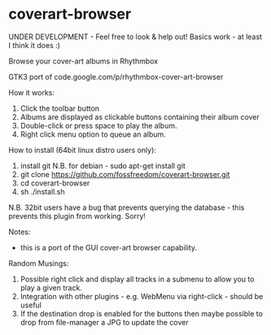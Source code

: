 coverart-browser
================

UNDER DEVELOPMENT - Feel free to look & help out!
Basics work - at least I think it does :)

Browse your cover-art albums in Rhythmbox

GTK3 port of code.google.com/p/rhythmbox-cover-art-browser

How it works:

1. Click the toolbar button
2. Albums are displayed as clickable buttons containing their album cover
3. Double-click or press space to play the album.
4. Right click menu option to queue an album.

How to install (64bit linux distro users only):

1. install git
N.B. for debian - sudo apt-get install git
2. git clone https://github.com/fossfreedom/coverart-browser.git
3. cd coverart-browser
4. sh ./install.sh

N.B. 32bit users have a bug that prevents querying the database - this prevents this plugin from working.  Sorry!

Notes:

 - this is a port of the GUI cover-art browser capability.
 
Random Musings:

1. Possible right click and display all tracks in a submenu to allow you to play a given track.
2. Integration with other plugins - e.g. WebMenu via right-click - should be useful
3. If the destination drop is enabled for the buttons then maybe possible to drop from file-manager a JPG to update the cover

